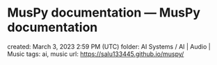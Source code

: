 # MusPy documentation — MusPy documentation

created: March 3, 2023 2:59 PM (UTC)
folder: AI Systems / AI | Audio | Music
tags: ai, music
url: https://salu133445.github.io/muspy/